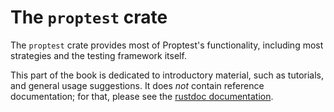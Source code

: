 # The `proptest` crate

The `proptest` crate provides most of Proptest's functionality, including most
strategies and the testing framework itself.

This part of the book is dedicated to introductory material, such as tutorials,
and general usage suggestions. It does _not_ contain reference documentation;
for that, please see the [rustdoc
documentation](https://docs.rs/proptest/latest/proptest/).
